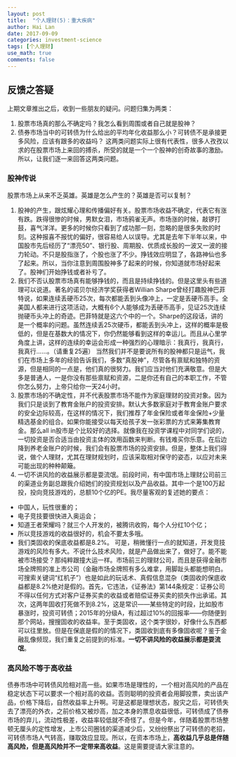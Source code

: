 ```yaml
---
layout: post
title:  "个人理财(5)：重大疾病"
author: Hai Lan
date: 2017-09-09
categories: investment-science
tags: [个人理财]
use_math: true
comments: false
---
```


## 反馈之答疑
上期文章推出之后，收到一些朋友的疑问。问题归集为两类：
1. 股票市场真的那么不确定吗？我怎么看到周围或者自己就是股神？
2. 债券市场当中的可转债为什么给出的平均年化收益那么小？可转债不是承接更多风险，应该有跟多的收益吗？
这两类问题实际上很有代表性，很多人孜孜以求的在股票市场上来回的搏杀，所受的就是一个一个股神的创奇故事的激励。所以，让我们逐一来回答这两类问题。

### 股神传说
股票市场上从来不乏英雄。英雄是怎么产生的？英雄是否可以复制？

1. 股神的产生，跟炫耀心理和传播偏好有关。股票市场收益不确定，代表它有涨有跌。跌得很惨的时候，男默女泪，市场鸦雀无声。市场涨的时候，敲锣打鼓，喜气洋洋。更多的时候你只看到了成功那一刻，忽略的是很多失败的时刻。这种报喜不报忧的偏好，很容易给人以误导。尤其是去年下半年以来，中国股市先后经历了“漂亮50”、银行股、周期股、优质成长股的一波又一波的接力轮动。不只是股指涨了，个股也涨了不少。挣钱效应明显了，各路神仙也多了起来。所以，当你注意到周围股神多了起来的时候，你知道就市场好起来了。股神们开始挣钱或者补亏了。
2. 我们不否认股票市场真有能够挣钱的，而且是持续挣钱的。但是这里头有些道理可以说道。著名的诺贝尔经济学奖获得者Willian Sharpe曾经打趣股神巴菲特说，如果连续丢硬币25次，每次都能丢到头像冲上，一定是丢硬币高手。全美国人都来进行这项活动，大概有6个人能够成为丢硬币高手，见证25次连续抛硬币头冲上的奇迹。巴菲特就是这六个中的一个。Sharpe的这段话，讲的是一个概率的问题。虽然连续丢25次硬币，都能丢到头冲上，这样的概率是极低的，但是在基数大的情况下，你仍然能够看到这样的幸运儿。而且从心里学角度上讲，这样的连续的幸运会形成一种强烈的心理暗示：我真行，我真行，我真行......。（请重复25遍） 当然我们并不是要说所有的股神都只是运气，我们在市场上多年的经验告诉我们，多数“真股神”，尽管各有禀赋和独特的资源，但是相同的一点是，他们真的很努力。我们应当对他们充满敬意。但是大多是普通人，一是你没有那些禀赋和资源，二是你还有自己的本职工作，不管你怎么努力，上帝只给你一天24小时。
3. 股票市场的不确定性，并不代表股票市场不能作为家庭理财的投资对象。因为我们只是谈到了教育金账户的投资安排。默认大多数家庭对于教育金账户要求的安全边际较高，在这样的情况下，我们推荐了年金保险或者年金保险+少量精选基金的组合。如果你能接受以每天给孩子发一张彩票的方式来筹集教育金。那么all in股市是个比较好的选择。就像我在投资学课程中对同学们说的，一切投资是否合适当由投资主体的效用函数来判断。有钱难买你乐意。在后边降到养老金账户的时候，我们会有股票市场的投资安排。但是，整体上我们得说，做个人理财，尤其在理财规划时，应该采取相对保守的姿态，以应对未来可能出现的种种颠簸。
4. 一切不讲风险的收益展示都是耍流氓。前段时间，有中国市场上理财公司前三的渠道业务副总跟我介绍她们的投资规划以及产品收益。其中一个是100万起投，投向竞技游戏的，总额10个亿的PE。我尽量客观的复述她的要点：
  + 中国人，玩性很重的；
  + 电子竞技要很快进入奥运会；
  + 知道王者荣耀吗？就三个人开发的，被腾讯收购，每个人分红10个亿；
  + 所以竞技游戏的收益很好的，机会不要太多哦。
  + 我们类固收的保底收益都是8.2%。
可是，稍微懂行一点的就知道，开发竞技游戏的风险有多大。不说什么技术风险，就是产品做出来了，做好了。能不能被市场接受？那纯粹跟撞大运一样。市场前三的理财公司，而且是获得金融市场全牌照的准上市公司（金融市场全牌照有多么难拿，用脚趾头都能想明白。可搜索关键词“红机子”）也是如此的玩话术、真假信息混杂（类固收的保底收益都是8.2%绝对是假的。首先，它违法，《证券法》第144条规定：证券公司不得以任何方式对客户证券买卖的收益或者赔偿证券买卖的损失作出承诺。其次，这两年固收打死做不到8.2%，这是常识——某些特定的时段，比如股市暴涨时，投资可转债；2015年的分级A，有过超过10%的回报率——你随便到那个网站，搜搜固收的收益率。至于类固收，这个类字很妙，好像什么东西都可以往里放。但是在保底是假的的情况下，类固收到底有多像固收呢？鉴于金融乱像频现，我们重复之前提到的标准。**一切不讲风险的收益展示都是耍流氓**。

### 高风险不等于高收益
债券市场中可转债风险相对高一些。如果市场是理性的，一个相对高风险的产品在稳定状态下可以要求一个相对高的收益。否则聪明的投资者会用脚投票，卖出该产品，价格下降后，自然收益率上升啊。可是这都是理想状态，股灾之后，可转债失去了漂亮的外衣，之前价格又被炒高，加之本身的票息收益很低，可转债成了债券市场的弃儿，流动性极差，收益率较低就不奇怪了。但是今年，伴随着股票市场整顿无厘头的定性增发，上市公司圈钱的渠道减少后，又纷纷祭出了可转债的老招，可转债市场人气转高，赚取效应显现。所以，在资本市场上，**高收益几乎总是伴随高风险，但是高风险并不一定带来高收益**。这是需要提请大家注意的。
